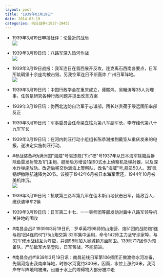 ```yaml
---
layout: post
title: "1939年03月19日"
date: 2014-03-19
categories: 抗日战争(1937-1945)
---
```


<meta name="referrer" content="no-referrer" />

- 1939年3月19日申报社评：论最近的战局 <br/><img src="https://ww4.sinaimg.cn/large/aca367d8jw1eelf1r4aw4j20o70xa1av.jpg" />

- 1939年3月19日讯：八路军深入热河作战 <br/><img src="https://ww4.sinaimg.cn/large/aca367d8jw1eeldbbb5rsj208c05m751.jpg" />

- 1939年3月19日战报：我军连日在晋西展开反攻，连克离石西南各要点，日军所筑碉堡十余座均被击毁。另我空军连日不断轰炸 广州日军阵地。 <br/><img src="https://ww1.sinaimg.cn/large/aca367d8jw1eelbkp5q5fj206z0xxafa.jpg" />

- 1939年3月19日讯：中国行政学会在重庆成立，谭熙鸿、吴翰涛等35人为理事，任务是研究各种行政问题并提出改革方案 

- 1939年3月19日讯：伪西北边防自治军于志谦部，团长赵贵荷于绥远固阳率部反正 

- 1939年3月19日讯：军事委员会任命梁立柱为第八军副军长，李守维代第八十九军军长 

- 1939年3月19日讯：在河内刺汪行动小组组长陈恭澍接到戴笠从重庆发来的电报，遂决定实施刺汪行动。 

- #参战装备#伪满洲国"海威"号驱逐舰(下):"樫"号1937年从日本海军除籍后拆除鱼雷发射管及1门主炮，舰桥后方增设1架90式水上侦察机及弹射器，以及深水炸弹施放轨。改造后移交伪满海上警察队，改名"海威"号,舰员50人。因1具锅炉撤除航速降为20节。该舰于1942年6月被日本海军索还，1944年10月被美机炸沉。  <br/><img src="https://ww4.sinaimg.cn/large/aca367d8jw1eektxonl29j20b40fiabt.jpg" />

- 1939年3月19日讯：抗联第三路军第九军在佳木斯山地伏击日军，毙敌百人，缴获装甲车2辆 

- 1939年3月19日讯：日军第二十七、一一零师团等部发动对冀中八路军领导机关驻地的围攻 

- #南昌会战# 1939年3月19日讯：罗卓英将98师的山炮营、炮51团的战防炮1连与炮1团4连的6门75山炮交第 32军集中运用，命令142师主力坚守涂家埠，与32军修水战线互为呼应，并调98师加入吴城镇方面防卫。139师717团作为预备队，严防敌军大举登陆，日军苦战，不能前进。 

- #南昌会战#1939年3月19日讯：南昌前线日军第106师团正做渡修水河准备，先隔河炮击我南岸阵地，时修水河宽约300米，因雨，水位上涨约3米，我河岸守军阵地均被淹，设置于水上的障碍物大部分被冲走 

